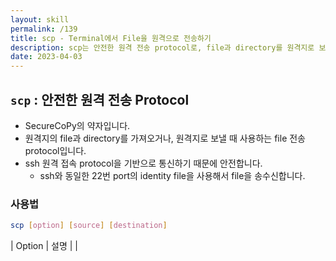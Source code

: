 ```yaml
---
layout: skill
permalink: /139
title: scp - Terminal에서 File을 원격으로 전송하기
description: scp는 안전한 원격 전송 protocol로, file과 directory를 원격지로 보내거나 받을 때 사용합니다.
date: 2023-04-03
---
```



## `scp` : 안전한 원격 전송 Protocol

- SecureCoPy의 약자입니다.
- 원격지의 file과 directory를 가져오거나, 원격지로 보낼 때 사용하는 file 전송 protocol입니다.
- ssh 원격 접속 protocol을 기반으로 통신하기 때문에 안전합니다.
  - ssh와 동일한 22번 port의 identity file을 사용해서 file을 송수신합니다.


### 사용법

```sh
scp [option] [source] [destination]
```

| Option | 설명 |
| 